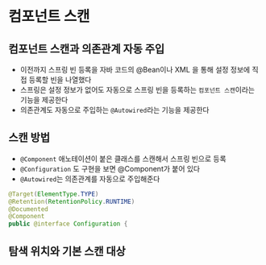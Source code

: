 # 컴포넌트 스캔

## 컴포넌트 스캔과 의존관계 자동 주입
- 이전까지 스프링 빈 등록을 자바 코드의 @Bean이나 XML <bean> 을 통해 설정 정보에 직접 등록할 빈을 나열했다
- 스프링은 설정 정보가 없어도 자동으로 스프링 빈을 등록하는 `컴포넌트 스캔`이라는 기능을 제공한다
- 의존관계도 자동으로 주입하는 `@Autowired`라는 기능을 제공한다

## 스캔 방법
- `@Component` 애노테이션이 붙은 클래스를 스캔해서 스프링 빈으로 등록
- `@Configuration` 도 구현을 보면 @Component가 붙어 있다
- `@Autowired`는 의존관계를 자동으로 주입해준다

```java
@Target(ElementType.TYPE)
@Retention(RetentionPolicy.RUNTIME)
@Documented
@Component
public @interface Configuration {
```

## 탐색 위치와 기본 스캔 대상
